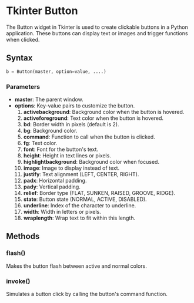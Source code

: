 # Tkinter Button

The Button widget in Tkinter is used to create clickable buttons in a Python application. These buttons can display text or images and trigger functions when clicked.

## Syntax

```python
b = Button(master, option=value, ....)
```

### Parameters

- **master**: The parent window.
- **options**: Key-value pairs to customize the button.
  1. **activebackground**: Background color when the button is hovered.
  2. **activeforeground**: Text color when the button is hovered.
  3. **bd**: Border width in pixels (default is 2).
  4. **bg**: Background color.
  5. **command**: Function to call when the button is clicked.
  6. **fg**: Text color.
  7. **font**: Font for the button's text.
  8. **height**: Height in text lines or pixels.
  9. **highlightbackground**: Background color when focused.
  10. **image**: Image to display instead of text.
  11. **justify**: Text alignment (LEFT, CENTER, RIGHT).
  12. **padx**: Horizontal padding.
  13. **pady**: Vertical padding.
  14. **relief**: Border type (FLAT, SUNKEN, RAISED, GROOVE, RIDGE).
  15. **state**: Button state (NORMAL, ACTIVE, DISABLED).
  16. **underline**: Index of the character to underline.
  17. **width**: Width in letters or pixels.
  18. **wraplength**: Wrap text to fit within this length.

## Methods

### flash()

Makes the button flash between active and normal colors.

### invoke()

Simulates a button click by calling the button's command function.


